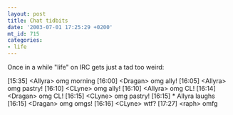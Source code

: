 ```yaml
---
layout: post
title: Chat tidbits
date: '2003-07-01 17:25:29 +0200'
mt_id: 715
categories:
- life
---
```

Once in a while "life" on IRC gets just a tad too weird:

[15:35] &lt;Allyra&gt; omg morning
[16:00] &lt;Dragan&gt; omg ally!
[16:05] &lt;Allyra&gt; omg pastry!
[16:10] &lt;CLyne&gt; omg ally!
[16:10] &lt;Allyra&gt; omg CL!
[16:14] &lt;Dragan&gt; omg CL!
[16:15] &lt;CLyne&gt; omg pastry!
[16:15] * Allyra laughs
[16:15] &lt;Dragan&gt; omg omgs!
[16:16] &lt;CLyne&gt; wtf?
[17:27] &lt;raph&gt; omfg
